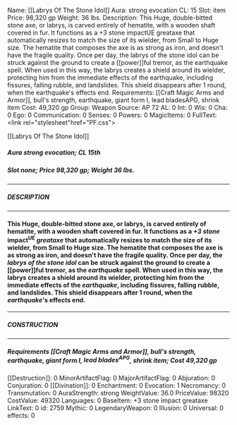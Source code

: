 Name: [[Labrys Of The Stone Idol]]
Aura: strong evocation
CL: 15
Slot: item
Price: 98,320 gp
Weight: 36 lbs.
Description: This Huge, double-bitted stone axe, or labrys, is carved entirely of hematite, with a wooden shaft covered in fur. It functions as a +3 stone impactUE greataxe that automatically resizes to match the size of its wielder, from Small to Huge size. The hematite that composes the axe is as strong as iron, and doesn't have the fragile quality. Once per day, the labrys of the stone idol can be struck against the ground to create a [[power]]ful tremor, as the earthquake spell. When used in this way, the labrys creates a shield around its wielder, protecting him from the immediate effects of the earthquake, including fissures, falling rubble, and landslides. This shield disappears after 1 round, when the earthquake's effects end.
Requirements: [[Craft Magic Arms and Armor]], bull's strength, earthquake, giant form I, lead bladesAPG, shrink item
Cost: 49,320 gp
Group: Weapon
Source: AP 72
AL: 0
Int: 0
Wis: 0
Cha: 0
Ego: 0
Communication: 0
Senses: 0
Powers: 0
MagicItems: 0
FullText: <link rel="stylesheet"href="PF.css"><div class="heading"><p class="alignleft">[[Labrys Of The Stone Idol]]</p><div style="clear: both;"></div></div><div><h5><b>Aura </b>strong evocation; <b>CL </b>15th</h5><h5><b>Slot </b>none; <b>Price </b>98,320 gp; <b>Weight </b>36 lbs.</h5></div><hr/><div><h5><b>DESCRIPTION</b></h5></div><hr/><div><h4><p>This Huge, double-bitted stone axe, or labrys, is carved entirely of hematite, with a wooden shaft covered in fur. It functions as a <i>+3 stone</i> impact<sup>UE</sup> <i>greataxe</i> that automatically resizes to match the size of its wielder, from Small to Huge size. The hematite that composes the axe is as strong as iron, and doesn't have the fragile quality. Once per day, the <i>labrys of the stone idol</i> can be struck against the ground to create a [[power]]ful tremor, as the <i>earthquake</i> spell. When used in this way, the labrys creates a shield around its wielder, protecting him from the immediate effects of the <i>earthquake</i>, including fissures, falling rubble, and landslides. This shield disappears after 1 round, when the <i>earthquake</i>'s effects end.</p></h4></div><hr/><div><h5><b>CONSTRUCTION</b></h5></div><hr/><div><h5><b>Requirements </b>[[Craft Magic Arms and Armor]], <i>bull's strength</i>, <i>earthquake</i>, <i>giant form I</i>, <i>lead blades<sup>APG</sup></i>, <i>shrink item</i>; <b>Cost </b>49,320 gp</h5></div>
[[Destruction]]: 0
MinorArtifactFlag: 0
MajorArtifactFlag: 0
Abjuration: 0
Conjuration: 0
[[Divination]]: 0
Enchantment: 0
Evocation: 1
Necromancy: 0
Transmutation: 0
AuraStrength: strong
WeightValue: 36.0
PriceValue: 98320
CostValue: 49320
Languages: 0
BaseItem: +3 stone impact greataxe
LinkText: 0
id: 2759
Mythic: 0
LegendaryWeapon: 0
Illusion: 0
Universal: 0
effects: 0
